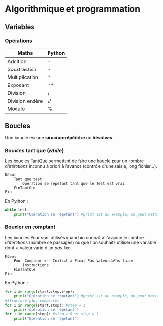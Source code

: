 # Algorithmique et programmation

## Variables

### Opérations

| Maths            | Python |
| ---------------- | ------ |
| Addition         | +      |
| Soustraction     | -      |
| Multiplication   | \*     |
| Exposant         | \*\*   |
| Division         | /      |
| Division entière | //     |
| Modulo           | %      |

## Boucles

Une boucle est une **structure répétitive** ou **itératives**.

### Boucles tant que (_while_)

Les boucles TantQue permettent de faire une boucle pour un nombre d'_itérations_ inconnu à priori à l'avance (contrôle d'une saisie, long fichier...).

```pseudo code
Début
    Tant que test
        Opération se répétant tant que le test est vrai
    FinTantQue
Fin
```

En Python :

```python
while test:
    print("Opération se répétant") #print est un example, on peut mettre n'importe quelle instruction
```

### Boucler en comptant

Les boucles Pour sont utilisés quand on connait à l'avance le nombre d'_itérations_ (nombre de passages) ou que l'on souhaite utiliser une variable dont la valeur varie d'un _pas_ fixe.

```pseudo code
Début
    Pour Compteur <-- Initial à Final Pas ValeurduPas faire
        Instructions
    FinTantQue
Fin
```

En Python :

```python
for i in range(start,stop,step):
    print("Opération se répétant") #print est un example, on peut mettre n'importe quelle instruction
#Structure plus compactes
for i in range(start,stop): #step = 1
    print("Opération se répétant")
for i in range(stop): #stop = 0 et step = 1
    print("Opération se répétant")
```
